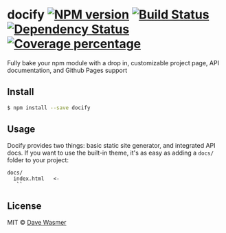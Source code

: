 # docify [![NPM version][npm-image]][npm-url] [![Build Status][travis-image]][travis-url] [![Dependency Status][daviddm-image]][daviddm-url] [![Coverage percentage][coveralls-image]][coveralls-url]

Fully bake your npm module with a drop in, customizable project page, API documentation, and Github Pages support


## Install

```sh
$ npm install --save docify
```


## Usage

Docify provides two things: basic static site generator, and integrated API docs. If you want to use the built-in theme, it's as easy as adding a `docs/` folder to your project:

```
docs/
  index.html   <-
   ``
```

## License

MIT © [Dave Wasmer](http://davewasmer.com)


[npm-image]: https://badge.fury.io/js/docify.svg
[npm-url]: https://npmjs.org/package/docify
[travis-image]: https://travis-ci.org/davewasmer/docify.svg?branch=master
[travis-url]: https://travis-ci.org/davewasmer/docify
[daviddm-image]: https://david-dm.org/davewasmer/docify.svg?theme=shields.io
[daviddm-url]: https://david-dm.org/davewasmer/docify
[coveralls-image]: https://coveralls.io/repos/davewasmer/docify/badge.svg
[coveralls-url]: https://coveralls.io/r/davewasmer/docify
